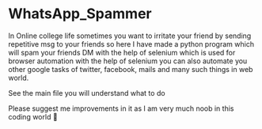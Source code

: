 # WhatsApp_Spammer
In Online college life sometimes you want to irritate your friend by sending repetitive msg to your friends so here I have made a python program which will spam your friends DM with the help of selenium which is used for browser automation with the help of selenium you can also automate you other google tasks of twitter, facebook, mails and many such things in web world.

See the main file you will understand what to do 

Please suggest me improvements in it as I am very much noob in this coding world 🙂
